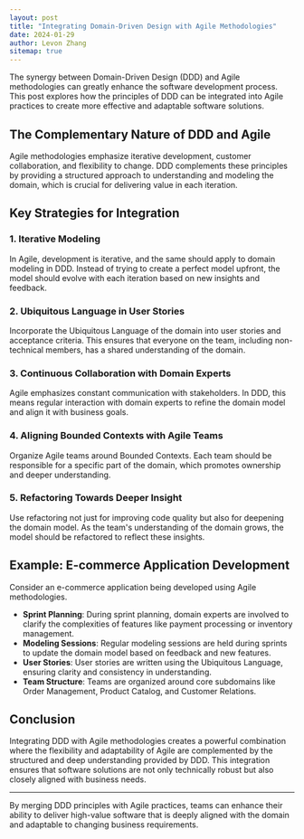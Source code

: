 ```yaml
---
layout: post
title: "Integrating Domain-Driven Design with Agile Methodologies"
date: 2024-01-29
author: Levon Zhang
sitemap: true
---
```


The synergy between Domain-Driven Design (DDD) and Agile methodologies can greatly enhance the software development process. This post explores how the principles of DDD can be integrated into Agile practices to create more effective and adaptable software solutions.

## The Complementary Nature of DDD and Agile

Agile methodologies emphasize iterative development, customer collaboration, and flexibility to change. DDD complements these principles by providing a structured approach to understanding and modeling the domain, which is crucial for delivering value in each iteration.

## Key Strategies for Integration

### 1. Iterative Modeling

In Agile, development is iterative, and the same should apply to domain modeling in DDD. Instead of trying to create a perfect model upfront, the model should evolve with each iteration based on new insights and feedback.

### 2. Ubiquitous Language in User Stories

Incorporate the Ubiquitous Language of the domain into user stories and acceptance criteria. This ensures that everyone on the team, including non-technical members, has a shared understanding of the domain.

### 3. Continuous Collaboration with Domain Experts

Agile emphasizes constant communication with stakeholders. In DDD, this means regular interaction with domain experts to refine the domain model and align it with business goals.

### 4. Aligning Bounded Contexts with Agile Teams

Organize Agile teams around Bounded Contexts. Each team should be responsible for a specific part of the domain, which promotes ownership and deeper understanding.

### 5. Refactoring Towards Deeper Insight

Use refactoring not just for improving code quality but also for deepening the domain model. As the team's understanding of the domain grows, the model should be refactored to reflect these insights.

## Example: E-commerce Application Development

Consider an e-commerce application being developed using Agile methodologies.

- **Sprint Planning**: During sprint planning, domain experts are involved to clarify the complexities of features like payment processing or inventory management.
- **Modeling Sessions**: Regular modeling sessions are held during sprints to update the domain model based on feedback and new features.
- **User Stories**: User stories are written using the Ubiquitous Language, ensuring clarity and consistency in understanding.
- **Team Structure**: Teams are organized around core subdomains like Order Management, Product Catalog, and Customer Relations.

## Conclusion

Integrating DDD with Agile methodologies creates a powerful combination where the flexibility and adaptability of Agile are complemented by the structured and deep understanding provided by DDD. This integration ensures that software solutions are not only technically robust but also closely aligned with business needs.

---

By merging DDD principles with Agile practices, teams can enhance their ability to deliver high-value software that is deeply aligned with the domain and adaptable to changing business requirements.
